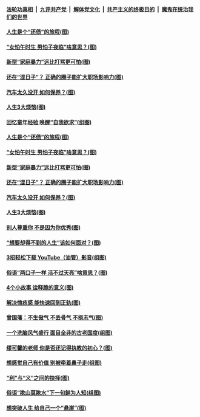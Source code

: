 

####  [法轮功真相](../../../../basic/blob/master/README.md?t=06202102) &nbsp;|&nbsp; [九评共产党](../../../../9ping.md/blob/master/README.md?t=06202102) &nbsp;|&nbsp; [解体党文化](../../../../jtdwh.md/blob/master/README.md?t=06202102)  &nbsp;|&nbsp; [共产主义的终极目的](../../../../gczydzjmd.md/blob/master/README.md?t=06202102) &nbsp;|&nbsp; [魔鬼在统治我们的世界](../../../../mgztzwmdsj.md/blob/master/README.md?t=06202102) 

#### [人生是个“还债”的旅程(图)](../pages/p8/936768.md?t=06202102) 

#### [“女怕午时生 男怕子夜临”啥意思？(图)](../pages/p8/937081.md?t=06202102) 

#### [新型“家庭暴力”远比打骂更可怕(图)](../pages/p8/936230.md?t=06202102) 

#### [还在“混日子”？ 正确的圈子能扩大职场影响力(图)](../pages/p8/937049.md?t=06202102) 

#### [汽车太久没开 如何保养？(图)](../pages/p8/937035.md?t=06202102) 

#### [人生3大烦恼(图)](../pages/p8/936959.md?t=06202102) 

#### [回忆童年经验 唤醒“自我欲求”(组图)](../pages/p8/937082.md?t=06202102) 

#### [人生是个“还债”的旅程(图)](../pages/p8/936768.md?t=06202102) 

#### [“女怕午时生 男怕子夜临”啥意思？(图)](../pages/p8/937081.md?t=06202102) 

#### [新型“家庭暴力”远比打骂更可怕(图)](../pages/p8/936230.md?t=06202102) 

#### [还在“混日子”？ 正确的圈子能扩大职场影响力(图)](../pages/p8/937049.md?t=06202102) 

#### [汽车太久没开 如何保养？(图)](../pages/p8/937035.md?t=06202102) 

#### [人生3大烦恼(图)](../pages/p8/936959.md?t=06202102) 

#### [别人尊重你 不是因为你优秀(图)](../pages/p8/936253.md?t=06202102) 

#### [“想要却得不到的人生”该如何面对？(图)](../pages/p8/936933.md?t=06202102) 

#### [3招轻松下载 YouTube（油管）影音(组图)](../pages/p8/936922.md?t=06202102) 

#### [俗语“两口子一样 活不过天亮”啥意思？(图)](../pages/p8/936917.md?t=06202102) 

#### [4个小故事 诠释跪的意义(图)](../pages/p8/936353.md?t=06202102) 

#### [解决愧疚感 能快速回到正轨(图)](../pages/p8/936834.md?t=06202102) 

#### [曾国藩：不生傲气 不丢骨气 不损志气(图)](../pages/p8/936248.md?t=06202102) 

#### [一个洗脑风气盛行 面目全非的古老国度(组图)](../pages/p8/936759.md?t=06202102) 

#### [缪可馨的老师 你是否还记得执教的初心？(图)](../pages/p8/936737.md?t=06202102) 

#### [想感觉自己有价值 别被牵着鼻子走(组图)](../pages/p8/936721.md?t=06202102) 

#### [“利”与“义”之间的抉择(图)](../pages/p8/936246.md?t=06202102) 

#### [俗语“欺山莫欺水”下一句鲜为人知(组图)](../pages/p8/936659.md?t=06202102) 

#### [想突破人生 给自己一个“悬崖”(图)](../pages/p8/936658.md?t=06202102) 

